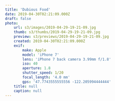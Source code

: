 ```yaml
---
title: 'Dubious Food'
date: 2019-04-30T02:21:09.000Z
draft: false
photo:
    url: s3/images/2019-04-29-19-21-09.jpg
    thumb: s3/thumbs/2019-04-29-19-21-09.jpg
    preview: s3/previews/2019-04-29-19-21-09.jpg
    created: 2019-04-30T02:21:09.000Z
    exif:
        make: Apple
        model: 'iPhone 7'
        lens: 'iPhone 7 back camera 3.99mm f/1.8'
        iso: 40
        aperture: 1.8
        shutter_speed: 1/20
        focal_length: '4.0 mm'
        gps: '47.7743555555556 -122.205994444444'
    title: null
    caption: null
---
```


